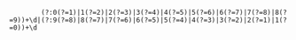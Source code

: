 


            (?:0(?=1)|1(?=2)|2(?=3)|3(?=4)|4(?=5)|5(?=6)|6(?=7)|7(?=8)|8(?=9))+\d|(?:9(?=8)|8(?=7)|7(?=6)|6(?=5)|5(?=4)|4(?=3)|3(?=2)|2(?=1)|1(?=0))+\d
